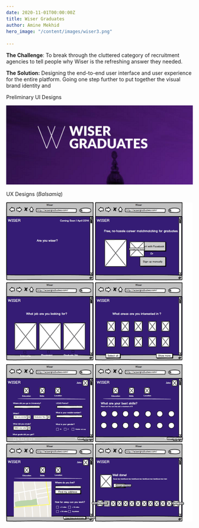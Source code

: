 ```yaml
---
date: 2020-11-01T00:00:00Z
title: Wiser Graduates
author: Amine Mekhid
hero_image: "/content/images/wiser3.png"

---
```

**The Challenge**: To break through the cluttered category of recruitment agencies to tell people why Wiser is the refreshing answer they needed.

**The Solution:** Designing the end-to-end user interface and user experience for the entire platform. Going one step further to put together the visual brand identity and

Preliminary UI Designs

![](/content/images/wiser2.png)

UX Designs (_Balsamiq_)

![](/content/images/wiser_wireframe.png)